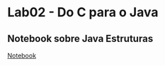 # Lab02 - Do C para o Java

## Notebook sobre Java Estruturas

[Notebook](notebook/lab02-java-estruturas-ra194058.ipynb)
